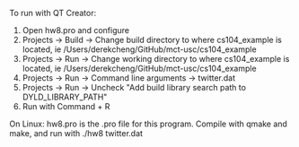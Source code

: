 To run with QT Creator:
1) Open hw8.pro and configure
2) Projects -> Build -> Change build directory to where cs104_example is located, ie /Users/derekcheng/GitHub/mct-usc/cs104_example
3) Projects -> Run -> Change working directory to where cs104_example is located, ie /Users/derekcheng/GitHub/mct-usc/cs104_example
4) Projects -> Run ->  Command line arguments -> twitter.dat
5) Projects -> Run -> Uncheck "Add build library search path to DYLD_LIBRARY_PATH"
6) Run with Command + R

On Linux:
hw8.pro is the .pro file for this program. Compile with qmake and make, and run with 
./hw8 twitter.dat